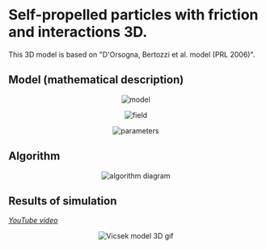 # Self-propelled particles with friction and interactions 3D.
This 3D model is based on "D'Orsogna, Bertozzi et al. model (PRL 2006)".

## Model (mathematical description)
<p align="center">
    <img src="https://github.com/planelles20/model/blob/master/img/model.png?raw=true" alt="model"/>
</p>

<p align="center">
    <img src="https://github.com/planelles20/model/blob/master/img/field.png?raw=true" alt="field"/>
</p>

<p align="center">
    <img src="https://github.com/planelles20/model/blob/master/img/parameters.png?raw=true" alt="parameters"/>
</p>

## Algorithm
<p align="center">
    <img src="https://github.com/planelles20/model/blob/master/img/algorithm.png?raw=true" alt="algorithm diagram"/>
</p>

## Results of simulation

*[YouTube video]()*


<p align="center">
  <img src="https://github.com/planelles20/model/blob/master/img/result.gif?raw=true" alt="Vicsek model 3D gif"/>
</p>
